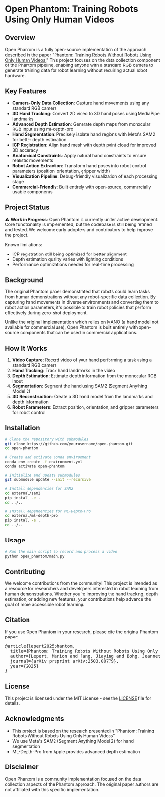 # Open Phantom: Training Robots Using Only Human Videos

## Overview

Open Phantom is a fully open-source implementation of the approach described in the paper "[Phantom: Training Robots Without Robots Using Only Human Videos.](https://phantom-human-videos.github.io/)" This project focuses on the data collection component of the Phantom pipeline, enabling anyone with a standard RGB camera to generate training data for robot learning without requiring actual robot hardware.

## Key Features

- **Camera-Only Data Collection**: Capture hand movements using any standard RGB camera
- **3D Hand Tracking**: Convert 2D video to 3D hand poses using MediaPipe landmarks
- **Advanced Depth Estimation**: Generate depth maps from monocular RGB input using ml-depth-pro
- **Hand Segmentation**: Precisely isolate hand regions with Meta's SAM2 for better depth estimation
- **ICP Registration**: Align hand mesh with depth point cloud for improved 3D accuracy
- **Anatomical Constraints**: Apply natural hand constraints to ensure realistic movements
- **Robot Action Extraction**: Transform hand poses into robot control parameters (position, orientation, gripper width)
- **Visualization Pipeline**: Debug-friendly visualization of each processing stage
- **Commercial-Friendly**: Built entirely with open-source, commercially usable components

## Project Status

⚠️ ******Work in Progress******: Open Phantom is currently under active development. Core functionality is implemented, but the codebase is still being refined and tested. We welcome early adopters and contributors to help improve the project.

Known limitations:

* ICP registration still being optimized for better alignment
* Depth estimation quality varies with lighting conditions
* Performance optimizations needed for real-time processing

## Background

The original Phantom paper demonstrated that robots could learn tasks from human demonstrations without any robot-specific data collection. By capturing hand movements in diverse environments and converting them to robot action parameters, it's possible to train robot policies that perform effectively during zero-shot deployment.

Unlike the original implementation which relies on [MANO](https://mano.is.tue.mpg.de/index.html) (a hand model not available for commercial use), Open Phantom is built entirely with open-source components that can be used in commercial applications.

## How It Works

1. **Video Capture**: Record video of your hand performing a task using a standard RGB camera
2. **Hand Tracking**: Track hand landmarks in the video
3. **Depth Estimation**: Estimate depth information from the monocular RGB input
4. **Segmentation**: Segment the hand using SAM2 (Segment Anything Model 2)
5. **3D Reconstruction**: Create a 3D hand model from the landmarks and depth information
6. **Robot Parameters**: Extract position, orientation, and gripper parameters for robot control

## Installation

```bash
# Clone the repository with submodules
git clone https://github.com/yourusername/open-phantom.git
cd open-phantom

# Create and activate conda environment
conda env create -f environment.yml
conda activate open-phantom

# Initialize and update submodules
git submodule update --init --recursive

# Install dependencies for SAM2
cd external/sam2
pip install -e .
cd ../..

# Install dependencies for ML-Depth-Pro
cd external/ml-depth-pro
pip install -e .
cd ../..
```

## Usage

```bash
# Run the main script to record and process a video
python open_phantom/main.py
```

## Contributing

We welcome contributions from the community! This project is intended as a resource for researchers and developers interested in robot learning from human demonstrations. Whether you're improving the hand tracking, depth estimation, or adding new features, your contributions help advance the goal of more accessible robot learning.

## Citation

If you use Open Phantom in your research, please cite the original Phantom paper:

<pre>
@article{lepert2025phantom,
  title={Phantom: Training Robots Without Robots Using Only Human Videos},
  author={Lepert, Marion and Fang, Jiaying and Bohg, Jeannette},
  journal={arXiv preprint arXiv:2503.00779},
  year={2025}
}
</pre>

## License

This project is licensed under the MIT License - see the [LICENSE](LICENSE) file for details.

## Acknowledgments

* This project is based on the research presented in "Phantom: Training Robots Without Robots Using Only Human Videos"
* We use Meta's SAM2 (Segment Anything Model 2) for hand segmentation
* ML-Depth-Pro from Apple provides advanced depth estimation

## Disclaimer

Open Phantom is a community implementation focused on the data collection aspects of the Phantom approach. The original paper authors are not affiliated with this specific implementation.
